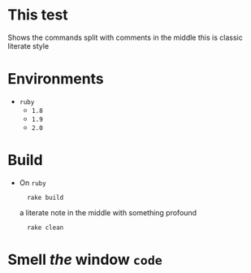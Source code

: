 # This test

Shows the commands split with comments in the middle
this is classic literate style



# Environments

* `ruby`
    - `1.8`
    - `1.9`
    - `2.0`

# Build

* On `ruby`

        rake build

    a literate note in the middle with something profound

        rake clean


# Smell *the* window `code`